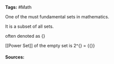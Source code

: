 **Tags:** #Math 

One of the must fundamental sets in mathematics.

It is a subset of all sets.

often denoted as {} 

[[Power Set]] of the empty set is 2^{} = {{}}

#### Sources: